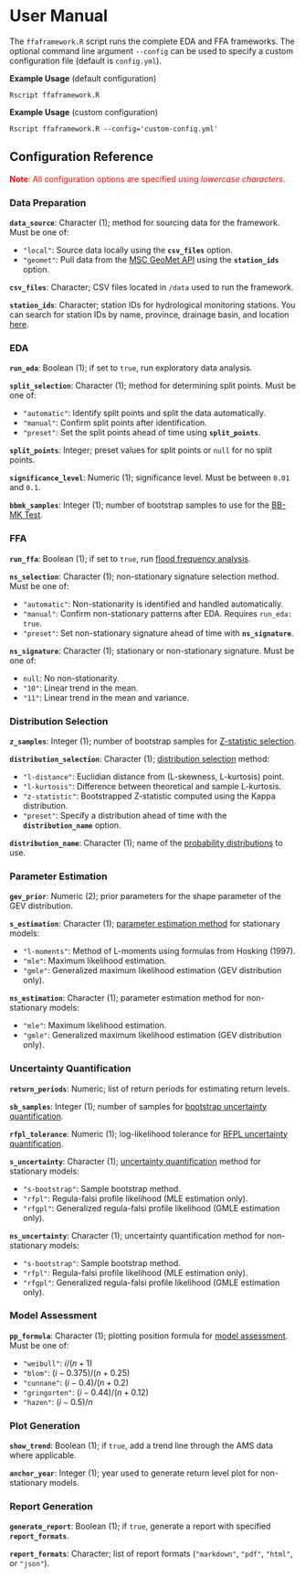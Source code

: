 # User Manual

The `ffaframework.R` script runs the complete EDA and FFA frameworks. 
The optional command line argument `--config` can be used to specify a custom configuration file (default is `config.yml`). 

**Example Usage** (default configuration)

```
Rscript ffaframework.R
```

**Example Usage** (custom configuration)

```
Rscript ffaframework.R --config='custom-config.yml'
```

## Configuration Reference

<p style="color: red;"><b>Note</b>: All configuration options are specified using <i>lowercase characters</i>.</p>

### Data Preparation

**`data_source`**: Character (1); method for sourcing data for the framework. Must be one of:

- `"local"`: Source data locally using the **`csv_files`** option.
- `"geomet"`: Pull data from the [MSC GeoMet API](https://www.canada.ca/en/environment-climate-change/services/weather-general-tools-resources/weather-tools-specialized-data/msc-geomet-api-geospatial-web-services.html) using the **`station_ids`** option.

**`csv_files`**: Character; CSV files located in `/data` used to run the framework.

**`station_ids`**: Character; station IDs for hydrological monitoring stations. You can search for station IDs by name, province, drainage basin, and location [here](https://wateroffice.ec.gc.ca/search/real_time_e.html).

### EDA

**`run_eda`**: Boolean (1); if set to `true`, run exploratory data analysis.

**`split_selection`**: Character (1); method for determining split points. Must be one of:

- `"automatic"`: Identify split points and split the data automatically.
- `"manual"`: Confirm split points after identification.
- `"preset"`: Set the split points ahead of time using **`split_points`**.

**`split_points`**: Integer; preset values for split points or `null` for no split points. 

**`significance_level`**: Numeric (1); significance level. Must be between `0.01` and `0.1`.

**`bbmk_samples`**: Integer (1); number of bootstrap samples to use for the [BB-MK Test](eda-trend-ams-mean.md/#bb-mk-test).

### FFA

**`run_ffa`**: Boolean (1); if set to `true`, run [flood frequency analysis](ffa-introduction.md).

**`ns_selection`**: Character (1); non-stationary signature selection method. Must be one of:  

- `"automatic"`: Non-stationarity is identified and handled automatically.
- `"manual"`: Confirm non-stationary patterns after EDA. Requires `run_eda: true`.
- `"preset"`: Set non-stationary signature ahead of time with **`ns_signature`**.

**`ns_signature`**: Character (1); stationary or non-stationary signature. Must be one of:

- `null`: No non-stationarity.
- `"10"`: Linear trend in the mean.
- `"11"`: Linear trend in the mean and variance.

### Distribution Selection

**`z_samples`**: Integer (1); number of bootstrap samples for [Z-statistic selection](model-selection.md#z-statistic).

**`distribution_selection`**: Character (1); [distribution selection](model-selection.md) method:

- `"l-distance"`: Euclidian distance from (L-skewness, L-kurtosis) point.
- `"l-kurtosis"`: Difference between theoretical and sample L-kurtosis. 
- `"z-statistic"`: Bootstrapped Z-statistic computed using the Kappa distribution.
- `"preset"`: Specify a distribution ahead of time with the **`distribution_name`** option.

**`distribution_name`**: Character (1); name of the [probability distributions](probability-distributions.md) to use.

### Parameter Estimation

**`gev_prior`**: Numeric (2); prior parameters for the shape parameter of the GEV distribution.

**`s_estimation`**: Character (1); [parameter estimation method](parameter-estimation.md) for stationary models:

- `"l-moments"`: Method of L-moments using formulas from Hosking (1997).
- `"mle"`: Maximum likelihood estimation.
- `"gmle"`: Generalized maximum likelihood estimation (GEV distribution only).

**`ns_estimation`**: Character (1); parameter estimation method for non-stationary models:

- `"mle"`: Maximum likelihood estimation.
- `"gmle"`: Generalized maximum likelihood estimation (GEV distribution only).

### Uncertainty Quantification

**`return_periods`**: Numeric; list of return periods for estimating return levels.

**`sb_samples`**: Integer (1); number of samples for [bootstrap uncertainty quantification](uncertainty-quantification.md#sample-bootstrap).

**`rfpl_tolerance`**: Numeric (1); log-likelihood tolerance for [RFPL uncertainty quantification](uncertainty-quantification.md#regula-falsi-profile-likelihood-rfpl).

**`s_uncertainty`**: Character (1); [uncertainty quantification](uncertainty-quantification.md) method for stationary models:

- `"s-bootstrap"`: Sample bootstrap method.
- `"rfpl"`: Regula-falsi profile likelihood (MLE estimation only).
- `"rfgpl"`: Generalized regula-falsi profile likelihood (GMLE estimation only).

**`ns_uncertainty`**: Character (1); uncertainty quantification method for non-stationary models:

- `"s-bootstrap"`: Sample bootstrap method.
- `"rfpl"`: Regula-falsi profile likelihood (MLE estimation only).
- `"rfgpl"`: Generalized regula-falsi profile likelihood (GMLE estimation only).

### Model Assessment

**`pp_formula`**: Character (1); plotting position formula for [model assessment](model-assessment.md). Must be one of: 

- `"weibull"`: $i / (n + 1)$
- `"blom"`: $(i - 0.375) / (n + 0.25)$
- `"cunnane"`: $(i - 0.4) / (n + 0.2)$
- `"gringorten"`: $(i - 0.44) / (n + 0.12)$
- `"hazen"`: $(i - 0.5) / n$

### Plot Generation

**`show_trend`**: Boolean (1); if `true`, add a trend line through the AMS data where applicable. 

**`anchor_year`**: Integer (1); year used to generate return level plot for non-stationary models. 

### Report Generation

**`generate_report`**: Boolean (1); if `true`, generate a report with specified **`report_formats`**.

**`report_formats`**: Character; list of report formats (`"markdown"`, `"pdf"`, `"html"`, or `"json"`).


